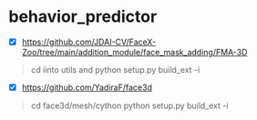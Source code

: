 # behavior_predictor
- [x] https://github.com/JDAI-CV/FaceX-Zoo/tree/main/addition_module/face_mask_adding/FMA-3D
> cd iinto utils and python setup.py build_ext -i
- [x] https://github.com/YadiraF/face3d 
> cd face3d/mesh/cython
> python setup.py build_ext -i 
